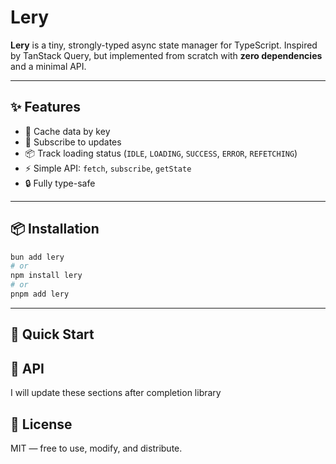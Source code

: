 # Lery

**Lery** is a tiny, strongly-typed async state manager for TypeScript.
Inspired by TanStack Query, but implemented from scratch with **zero dependencies** and a minimal API.

---

## ✨ Features

- 🔁 Cache data by key
- 🔔 Subscribe to updates
- 📦 Track loading status (`IDLE`, `LOADING`, `SUCCESS`, `ERROR`, `REFETCHING`)
- ⚡️ Simple API: `fetch`, `subscribe`, `getState`
- 🔒 Fully type-safe

---

## 📦 Installation

```bash
bun add lery
# or
npm install lery
# or
pnpm add lery
```

---

## 🚀 Quick Start

## 🧩 API

I will update these sections after completion library

## 📜 License

MIT — free to use, modify, and distribute.
